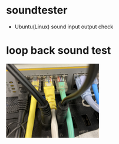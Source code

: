 # soundtester
- Ubuntu(Linux) sound input output check
# loop back sound test
<img src="loopback.jpg" width="50%" />
